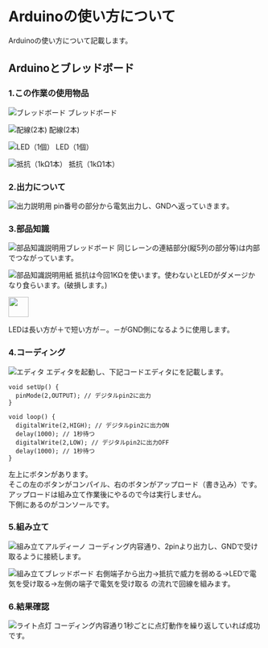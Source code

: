 # Arduinoの使い方について
Arduinoの使い方について記載します。
## Arduinoとブレッドボード
### 1.この作業の使用物品
![ブレッドボード](../image/arduino/breadboard1.jpg "ブレッドボード")
ブレッドボード

![配線(2本)](../image/arduino/breadboard2.jpg "配線(2本)")
配線(2本)

![LED（1個）](../image/arduino/breadboard3.jpg "LED（1個）")
LED（1個）

![抵抗（1kΩ1本）](../image/arduino/breadboard4.jpg "抵抗（1kΩ1本）")
抵抗（1kΩ1本）

### 2.出力について
![出力説明用](../image/arduino/breadboard5.png "出力説明用")
pin番号の部分から電気出力し、GNDへ返っていきます。

### 3.部品知識
![部品知識説明用ブレッドボード](../image/arduino/breadboard6.jpg "部品知識説明用ブレッドボード")
同じレーンの連結部分(縦5列の部分等)は内部でつながっています。

![部品知識説明用紙](../image/arduino/breadboard7.jpg "部品知識説明用紙")
抵抗は今回1KΩを使います。使わないとLEDがダメージかなり食らいます。(破損します。)

<img src="../image/arduino/breadboard8.jpg" width="40">

LEDは長い方が＋で短い方が－。－がGND側になるように使用します。

### 4.コーディング
![エディタ](../image/arduino/breadboard9.png "エディタ")
エディタを起動し、下記コードエディタにを記載します。
```
void setUp() {
  pinMode(2,OUTPUT); // デジタルpin2に出力
}

void loop() {
  digitalWrite(2,HIGH); // デジタルpin2に出力ON
  delay(1000); // 1秒待つ
  digitalWrite(2,LOW); // デジタルpin2に出力OFF
  delay(1000); // 1秒待つ
}
```
左上にボタンがあります。  
そこの左のボタンがコンパイル、右のボタンがアップロード（書き込み）です。アップロードは組み立て作業後にやるので今は実行しません。  
下側にあるのがコンソールです。

### 5.組み立て
![組み立てアルディーノ](../image/arduino/breadboard10.jpg "組み立てアルディーノ")
コーディング内容通り、2pinより出力し、GNDで受け取るように接続します。

![組み立てブレッドボード](../image/arduino/breadboard11.jpg "組み立てブレッドボード")
右側端子から出力→抵抗で威力を弱める→LEDで電気を受け取る→左側の端子で電気を受け取る の流れで回線を組みます。

### 6.結果確認
![ライト点灯](../image/arduino/breadboard12.jpg "ライト点灯")
コーディング内容通り1秒ごとに点灯動作を繰り返していれば成功です。

